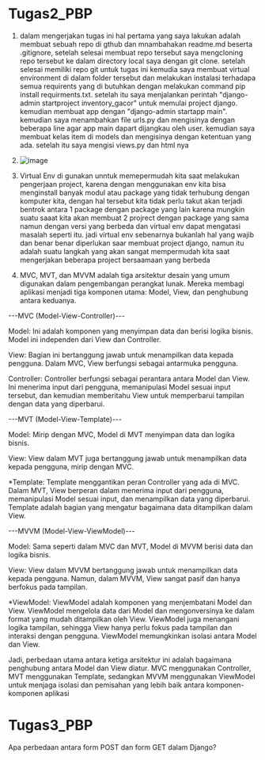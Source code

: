 # Tugas2_PBP


1. dalam mengerjakan tugas ini hal pertama yang saya lakukan adalah membuat sebuah repo di gthub dan mnambahakan readme.md beserta .gitignore, setelah selesai membuat repo tersebut saya mengcloning repo tersebut ke dalam directory local saya dengan git clone. setelah selesai memiliki repo git untuk tugas ini kemudia saya membuat virtual environment di dalam folder tersebut dan melakukan instalasi terhadapa semua requirents yang di butuhkan dengan melakukan command pip install requirments.txt. setelah itu saya menjalankan perintah "django-admin startproject inventory_gacor" untuk memulai project django. kemudian membuat app dengan "django-admin startapp main". kemudian saya menambahkan file urls.py dan mengisinya dengan beberapa line agar app main dapart dijangkau oleh user. kemudian saya membuat kelas item di models dan mengisinya dengan ketentuan yang ada. setelah itu saya mengisi views.py dan html nya

2. ![image](https://github.com/angganion/Tugas2_PBP/assets/120027733/9c978e79-76f8-481b-b222-497e72b0fc79)


3. Virtual Env di gunakan unntuk memepermudah kita saat melakukan pengerjaan project, karena dengan menggunakan env kita bisa menginstall banyak modul atau package yang tidak terhubung dengan komputer kita, dengan hal tersebut kita tidak perlu takut akan terjadi bentrok antara 1 package dengan package yang lain karena mungkin suatu saaat kita akan membuat 2 projrect dengan package yang sama namun dengan versi yang berbeda dan virtual env dapat mengatasi masalah seperti itu. jadi virtual env sebenarnya bukanlah hal yang wajib dan benar benar diperlukan saar membuat project django, namun itu adalah suatu langkah yang akan sangat mempermudah kita saat mengerjakan beberapa project bersaamaan yang berbeda

4. MVC, MVT, dan MVVM adalah tiga arsitektur desain yang umum digunakan dalam pengembangan perangkat lunak. Mereka membagi aplikasi menjadi tiga komponen utama: Model, View, dan penghubung antara keduanya.

---MVC (Model-View-Controller)---

Model: Ini adalah komponen yang menyimpan data dan berisi logika bisnis. Model ini independen dari View dan Controller.

View: Bagian ini bertanggung jawab untuk menampilkan data kepada pengguna. Dalam MVC, View berfungsi sebagai antarmuka pengguna.

Controller: Controller berfungsi sebagai perantara antara Model dan View. Ini menerima input dari pengguna, memanipulasi Model sesuai input tersebut, dan kemudian memberitahu View untuk memperbarui tampilan dengan data yang diperbarui.

---MVT (Model-View-Template)---

Model: Mirip dengan MVC, Model di MVT menyimpan data dan logika bisnis.

View: View dalam MVT juga bertanggung jawab untuk menampilkan data kepada pengguna, mirip dengan MVC.

*Template: Template menggantikan peran Controller yang ada di MVC. Dalam MVT, View berperan dalam menerima input dari pengguna, memanipulasi Model sesuai input, dan menampilkan data yang diperbarui. Template adalah bagian yang mengatur bagaimana data ditampilkan dalam View.

---MVVM (Model-View-ViewModel)---

Model: Sama seperti dalam MVC dan MVT, Model di MVVM berisi data dan logika bisnis.

View: View dalam MVVM bertanggung jawab untuk menampilkan data kepada pengguna. Namun, dalam MVVM, View sangat pasif dan hanya berfokus pada tampilan.

*ViewModel: ViewModel adalah komponen yang menjembatani Model dan View. ViewModel mengelola data dari Model dan mengonversinya ke dalam format yang mudah ditampilkan oleh View. ViewModel juga menangani logika tampilan, sehingga View hanya perlu fokus pada tampilan dan interaksi dengan pengguna. ViewModel 
memungkinkan isolasi antara Model dan View.

Jadi, perbedaan utama antara ketiga arsitektur ini adalah bagaimana penghubung antara Model dan View diatur. MVC menggunakan Controller, MVT menggunakan Template, sedangkan MVVM menggunakan ViewModel untuk menjaga isolasi dan pemisahan yang lebih baik antara komponen-komponen aplikasi

# Tugas3_PBP

Apa perbedaan antara form POST dan form GET dalam Django?


